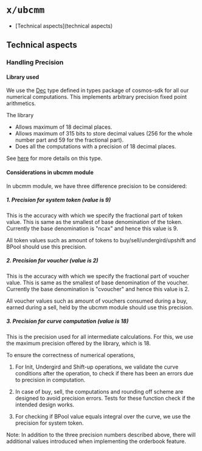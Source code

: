 <!--
 Copyright (c) 2022-2023 Contributors to the Eclipse Foundation

 See the NOTICE file(s) distributed with this work for additional
 information regarding copyright ownership.

 This program and the accompanying materials are made available under the
 terms of the Apache License, Version 2.0 which is available at
 https://www.apache.org/licenses/LICENSE-2.0.

 Unless required by applicable law or agreed to in writing, software
 distributed under the License is distributed on an "AS IS" BASIS, WITHOUT
 WARRANTIES OR CONDITIONS OF ANY KIND, either express or implied. See the
 License for the specific language governing permissions and limitations
 under the License.

 SPDX-License-Identifier: Apache-2.0
-->
# `x/ubcmm`

* [Technical aspects](technical aspects)

## Technical aspects

### Handling Precision

#### Library used

We use the
[Dec](https://github.com/cosmos/cosmos-sdk/blob/8f6a94cd1f9f1c6bf1ad83a751da86270db92e02/types/math.go#L40)
type defined in types package of cosmos-sdk for all our numerical computations.
This implements arbitrary precision fixed point arithmetics.

The library 

- Allows maximum of 18 decimal places.
- Allows maximum of 315 bits to store decimal values (256 for the whole number part and 59 for the fractional part).
- Does all the computations with a precision of 18 decimal places.

See [here](https://github.com/cosmos/cosmos-sdk/blob/main/math/dec.go#L15) for more details on this type.

#### Considerations in ubcmm module

In ubcmm module, we have three difference precision to be considered:

##### 1. Precision for system token (value is 9)

This is the accuracy with which we specify the fractional part of token value.
This is same as the smallest of base denomination of the token. Currently the
base denomination is "ncax" and hence this value is 9.

All token values such as amount of tokens to buy/sell/undergird/upshift and
BPool should use this precision.

##### 2. Precision for voucher (value is 2)

This is the accuracy with which we specify the fractional part of voucher
value. This is same as the smallest of base denomination of the voucher.
Currently the base denomination is "cvoucher" and hence this value is 2.

All voucher values such as amount of vouchers consumed during a buy, earned
during a sell, held by the ubcmm module should use this precision.

##### 3. Precision for curve computation (value is 18)

This is the precision used for all intermediate calculations. For this, we use
the maximum precision offered by the library, which is 18.

To ensure the correctness of numerical operations, 

1. For Init, Undergird and Shift-up operations, we validate the curve conditions after the
   operation, to check if there has been an errors due to precision in computation.

2. In case of buy, sell, the computations and rounding off scheme are designed to avoid
   precision errors. Tests for these function check if the intended design works.

3. For checking if BPool value equals integral over the curve, we use the precision for system token.


Note: In addition to the three precision numbers described above, there will
additional values introduced when implementing the orderbook feature.

